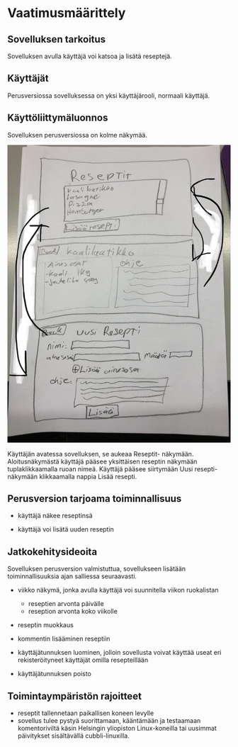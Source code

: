  # Vaatimusmäärittely

## Sovelluksen tarkoitus 

Sovelluksen avulla käyttäjä voi katsoa ja lisätä reseptejä. 

## Käyttäjät

Perusversiossa sovelluksessa on yksi käyttäjärooli, normaali käyttäjä.

## Käyttöliittymäluonnos 

Sovelluksen perusversiossa on kolme näkymää. 


<img src="https://github.com/Eddiejjay/ot-harjoitustyo/blob/master/ReseptiX/dokumentaatio/Kuvat/Kayttoliittyma.jpg">


Käyttäjän avatessa sovelluksen, se aukeaa Reseptit- näkymään. Aloitusnäkymästä käyttäjä pääsee yksittäisen reseptin näkymään tuplaklikkaamalla ruoan nimeä.
Käyttäjä pääsee siirtymään Uusi resepti- näkymään klikkaamalla nappia Lisää resepti.


## Perusversion tarjoama toiminnallisuus

- käyttäjä näkee reseptinsä

- käyttäjä voi lisätä  uuden reseptin 


## Jatkokehitysideoita 

Sovelluksen perusversion valmistuttua, sovellukseen lisätään toiminnallisuuksia ajan salliessa seuraavasti.
 
- viikko näkymä, jonka avulla käyttäjä voi suunnitella viikon ruokalistan 
  - reseptien arvonta päivälle 
  - reseption arvonta koko viikolle 

- reseptin muokkaus 

- kommentin lisääminen reseptiin 

- käyttäjätunnuksen luominen, jolloin sovellusta voivat käyttää useat
eri rekisteröityneet käyttäjät omilla resepteillään

- käyttäjätunnuksen poisto 


## Toimintaympäristön rajoitteet
- reseptit tallennetaan paikallisen koneen levylle
- sovellus tulee pystyä suorittamaan, kääntämään ja testaamaan komentoriviltä
käsin Helsingin yliopiston Linux-koneilla tai uusimmat päivitykset
sisältävällä cubbli-linuxilla. 
